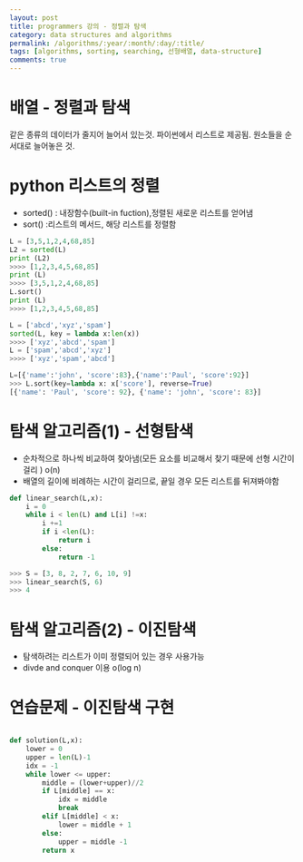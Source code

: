 ```yaml
---
layout: post
title: programmers 강의 - 정렬과 탐색
category: data structures and algorithms
permalink: /algorithms/:year/:month/:day/:title/
tags: [algorithms, sorting, searching, 선형배열, data-structure]
comments: true
---
```


# 배열 - 정렬과 탐색
같은 종류의 데이터가 줄지어 늘어서 있는것. 파이썬에서 리스트로 제공됨. 원소들을 순서대로 늘어놓은 것. 


# python 리스트의 정렬
- sorted() : 내장함수(built-in fuction),정렬된 새로운 리스트를 얻어냄
- sort() :리스트의 메서드, 해당 리스트를 정렬함

```python
L = [3,5,1,2,4,68,85]
L2 = sorted(L)
print (L2) 
>>>> [1,2,3,4,5,68,85]
print (L)
>>>> [3,5,1,2,4,68,85]
L.sort()
print (L) 
>>>> [1,2,3,4,5,68,85]

L = ['abcd','xyz','spam']
sorted(L, key = lambda x:len(x))
>>>> ['xyz','abcd','spam']
L = ['spam','abcd','xyz']
>>>> ['xyz','spam','abcd']

L=[{'name':'john', 'score':83},{'name':'Paul', 'score':92}]
>>> L.sort(key=lambda x: x['score'], reverse=True)
[{'name': 'Paul', 'score': 92}, {'name': 'john', 'score': 83}]
```

# 탐색 알고리즘(1) - 선형탐색
- 순차적으로 하나씩 비교하여 찾아냄(모든 요소를 비교해서 찾기 때문에 선형 시간이 걸리 ) o(n)
- 배열의 길이에 비례하는 시간이 걸리므로, 끝일 경우 모든 리스트를 뒤져봐야함 

```python
def linear_search(L,x):
    i = 0
    while i < len(L) and L[i] !=x:
        i +=1
        if i <len(L):
            return i
        else: 
            return -1

>>> S = [3, 8, 2, 7, 6, 10, 9]
>>> linear_search(S, 6)
>>> 4 
```


# 탐색 알고리즘(2) - 이진탐색
- 탐색하려는 리스트가 이미 정렬되어 있는 경우 사용가능
- divde and conquer 이용 o(log n)

# 연습문제 - 이진탐색 구현
```python 

def solution(L,x):
    lower = 0
    upper = len(L)-1
    idx = -1
    while lower <= upper:
        middle = (lower+upper)//2
        if L[middle] == x:
            idx = middle
            break
        elif L[middle] < x:
            lower = middle + 1
        else:
            upper = middle -1
        return x

```